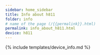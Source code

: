 ```yaml
---
sidebar: home_sidebar
title: Info about h811
folder: info
# name of the page (/{{permalink}}.html)
permalink: info_about_h811.html
device: h811
---
```

{% include templates/device_info.md %}
